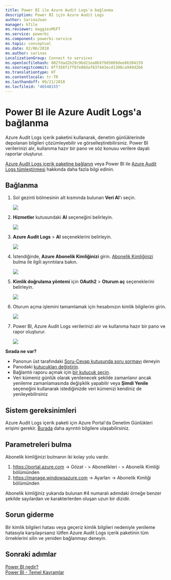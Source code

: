 ```yaml
---
title: Power BI ile Azure Audit Logs'a bağlanma
description: Power BI için Azure Audit Logs
author: SarinaJoan
manager: kfile
ms.reviewer: maggiesMSFT
ms.service: powerbi
ms.component: powerbi-service
ms.topic: conceptual
ms.date: 02/06/2018
ms.author: sarinas
LocalizationGroup: Connect to services
ms.openlocfilehash: 882fdad2b29c9bd21ea0b979d5009dee86304159
ms.sourcegitcommit: 0ff358f1ff87e88daf837443ecd1398ca949d2b6
ms.translationtype: HT
ms.contentlocale: tr-TR
ms.lasthandoff: 09/21/2018
ms.locfileid: "46548155"
---
```

# <a name="connect-to-azure-audit-logs-with-power-bi"></a>Power BI ile Azure Audit Logs'a bağlanma
Azure Audit Logs içerik paketini kullanarak, denetim günlüklerinde depolanan bilgileri çözümleyebilir ve görselleştirebilirsiniz. Power BI verilerinizi alır, kullanıma hazır bir pano ve söz konusu verilere dayalı raporlar oluşturur.

[Azure Audit Logs içerik paketine bağlanın](https://app.powerbi.com/getdata/services/azure-audit-logs) veya Power BI ile [Azure Audit Logs tümleştirmesi](https://powerbi.microsoft.com/integrations/azure-audit-logs) hakkında daha fazla bilgi edinin.

## <a name="how-to-connect"></a>Bağlanma
1. Sol gezinti bölmesinin alt kısmında bulunan **Veri Al**'ı seçin.  
   
    ![](media/service-connect-to-azure-audit-logs/getdata.png)
2. **Hizmetler** kutusundaki **Al** seçeneğini belirleyin.  
   
    ![](media/service-connect-to-azure-audit-logs/services.png) 
3. **Azure Audit Logs** > **Al** seçeneklerini belirleyin.  
   
   ![](media/service-connect-to-azure-audit-logs/azureauditlogs.png)
4. İstendiğinde, **Azure Abonelik Kimliğinizi** girin. [Abonelik Kimliğinizi](#FindingParams) bulma ile ilgili ayrıntılara bakın.   
   
    ![](media/service-connect-to-azure-audit-logs/parameters.png)
5. **Kimlik doğrulama yöntemi** için **OAuth2** \> **Oturum aç** seçeneklerini belirleyin.
   
    ![](media/service-connect-to-azure-audit-logs/creds.png)
6. Oturum açma işlemini tamamlamak için hesabınızın kimlik bilgilerini girin.
   
    ![](media/service-connect-to-azure-audit-logs/login.png)
7. Power BI, Azure Audit Logs verilerinizi alır ve kullanıma hazır bir pano ve rapor oluşturur. 
   
    ![](media/service-connect-to-azure-audit-logs/dashboard.png)

**Sırada ne var?**

* Panonun üst tarafındaki [Soru-Cevap kutusunda soru sormayı](consumer/end-user-q-and-a.md) deneyin
* Panodaki [kutucukları değiştirin](service-dashboard-edit-tile.md).
* Bağlantılı raporu açmak için [bir kutucuk seçin](consumer/end-user-tiles.md).
* Veri kümeniz günlük olarak yenilenecek şekilde zamanlanır ancak yenileme zamanlamasında değişiklik yapabilir veya **Şimdi Yenile** seçeneğini kullanarak istediğinizde veri kümenizi kendiniz de yenileyebilirsiniz

## <a name="system-requirements"></a>Sistem gereksinimleri
Azure Audit Logs içerik paketi için Azure Portal'da Denetim Günlükleri erişimi gerekir. [Burada](https://azure.microsoft.com/documentation/articles/insights-debugging-with-events/) daha ayrıntılı bilgilere ulaşabilirsiniz.

<a name="FindingParams"></a>

## <a name="finding-parameters"></a>Parametreleri bulma
Abonelik kimliğinizi bulmanın iki kolay yolu vardır.

1. https://portal.azure.com  -&gt; Gözat - &gt; Abonelikleri - &gt; Abonelik Kimliği bölümünden
2. https://manage.windowsazure.com  -&gt; Ayarları  -&gt; Abonelik Kimliği bölümünden

Abonelik kimliğiniz yukarıda bulunan \#4 numaralı adımdaki örneğe benzer şekilde sayılardan ve karakterlerden oluşan uzun bir dizidir. 

## <a name="troubleshooting"></a>Sorun giderme
Bir kimlik bilgileri hatası veya geçeriz kimlik bilgileri nedeniyle yenileme hatasıyla karşılaşırsanız lütfen Azure Audit Logs içerik paketinin tüm örneklerini silin ve yeniden bağlanmayı deneyin.

## <a name="next-steps"></a>Sonraki adımlar
[Power BI nedir?](power-bi-overview.md)  
[Power BI - Temel Kavramlar](consumer/end-user-basic-concepts.md)  

